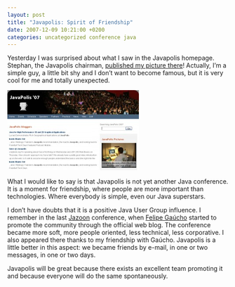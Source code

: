 ```yaml
---
layout: post
title: "Javapolis: Spirit of Friendship"
date: 2007-12-09 10:21:00 +0200
categories: uncategorized conference java
---
```


Yesterday I was surprised about what I saw in the Javapolis homepage. Stephan, the Javapolis chairman, <a href="http://www.javapolis.com/" target="_blank">published my picture there</a>! Actually, I’m a simple guy, a little bit shy and I don’t want to become famous, but it is very cool for me and totally unexpected.

<a href="http://69.89.31.239/~hildeber/wp-content/uploads/2007/12/javapolis-appearance.jpg">![javapolis-appearance-300x182.jpg](/images/posts/javapolis-appearance-300x182.jpg)</a>

What I would like to say is that Javapolis is not yet another Java conference. It is a moment for friendship, where people are more important than technologies. Where everybody is simple, even our Java superstars.

I don’t have doubts that it is a positive Java User Group influence. I remember in the last <a href="http://www.jazoon.com/" target="_blank">Jazoon</a> conference, when <a href="http://weblogs.java.net/blog/felipegaucho/" target="_blank">Felipe Gaúcho</a> started to promote the community through the official web blog. The conference became more soft, more people oriented, less technical, less corporative. I also appeared there thanks to my friendship with Gaúcho. Javapolis is a little better in this aspect: we became friends by e-mail, in one or two messages, in one or two days.

Javapolis will be great because there exists an excellent team promoting it and because everyone will do the same spontaneously.
